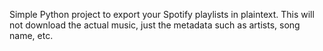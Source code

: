 Simple Python project to export your Spotify playlists in plaintext. This will not download the actual music, just the metadata such as artists, song name, etc.